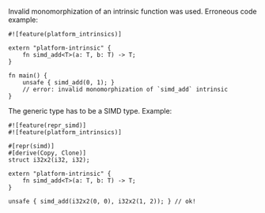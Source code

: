 Invalid monomorphization of an intrinsic function was used. Erroneous code
example:

```compile_fail,E0511
#![feature(platform_intrinsics)]

extern "platform-intrinsic" {
    fn simd_add<T>(a: T, b: T) -> T;
}

fn main() {
    unsafe { simd_add(0, 1); }
    // error: invalid monomorphization of `simd_add` intrinsic
}
```

The generic type has to be a SIMD type. Example:

```
#![feature(repr_simd)]
#![feature(platform_intrinsics)]

#[repr(simd)]
#[derive(Copy, Clone)]
struct i32x2(i32, i32);

extern "platform-intrinsic" {
    fn simd_add<T>(a: T, b: T) -> T;
}

unsafe { simd_add(i32x2(0, 0), i32x2(1, 2)); } // ok!
```
